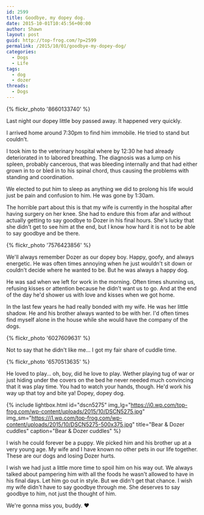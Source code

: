 ```yaml
---
id: 2599
title: Goodbye, my dopey dog.
date: 2015-10-01T10:45:56+00:00
author: Shawn
layout: post
guid: http://top-frog.com/?p=2599
permalink: /2015/10/01/goodbye-my-dopey-dog/
categories:
  - Dogs
  - Life
tags:
  - dog
  - dozer
threads:
  - Dogs
---
```


{% flickr_photo '8660133740' %} 

Last night our dopey little boy passed away. It happened very quickly.

I arrived home around 7:30pm to find him immobile. He tried to stand but couldn't.

I took him to the veterinary hospital where by 12:30 he had already deteriorated in to labored breathing. The diagnosis was a lump on his spleen, probably cancerous, that was bleeding internally and that had either grown in to or bled in to his spinal chord, thus causing the problems with standing and coordination.

We elected to put him to sleep as anything we did to prolong his life would just be pain and confusion to him. He was gone by 1:30am.

The horrible part about this is that my wife is currently in the hospital after having surgery on her knee. She had to endure this from afar and without actually getting to say goodbye to Dozer in his final hours. She's lucky that she didn't get to see him at the end, but I know how hard it is not to be able to say goodbye and be there.

{% flickr_photo '7576423856' %} 

We'll always remember Dozer as our dopey boy. Happy, goofy, and always energetic. He was often times annoying when he just wouldn't sit down or couldn't decide where he wanted to be. But he was always a happy dog. 

He was sad when we left for work in the morning. Often times shunning us, refusing kisses or attention because he didn't want us to go. And at the end of the day he'd shower us with love and kisses when we got home.

In the last few years he had really bonded with my wife. He was her little shadow. He and his brother always wanted to be with her. I'd often times find myself alone in the house while she would have the company of the dogs.

{% flickr_photo '6027609631' %} 

Not to say that he didn't like me… I got my fair share of cuddle time.

{% flickr_photo '6570513635' %} 

He loved to play… oh, boy, did he love to play. Wether playing tug of war or just hiding under the covers on the bed he never needed much convincing that it was play time. You had to watch your hands, though. He'd work his way up that toy and bite ya! Dopey, dopey dog.

{% include lightbox.html 
  id="dscn5275"
  img_lg="https://i0.wp.com/top-frog.com/wp-content/uploads/2015/10/DSCN5275.jpg"
  img_sm="https://i1.wp.com/top-frog.com/wp-content/uploads/2015/10/DSCN5275-500x375.jpg"
  title="Bear &amp; Dozer cuddles"
  caption="Bear &amp; Dozer cuddles"
%}

I wish he could forever be a puppy. We picked him and his brother up at a very young age. My wife and I have known no other pets in our life together. These are our dogs and losing Dozer hurts.

I wish we had just a little more time to spoil him on his way out. We always talked about pampering him with all the foods he wasn't allowed to have in his final days. Let him go out in style. But we didn't get that chance. I wish my wife didn't have to say goodbye through me. She deserves to say goodbye to him, not just the thought of him.

We're gonna miss you, buddy. ❤️
